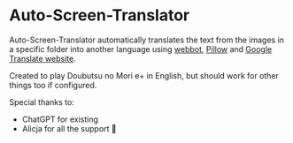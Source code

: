 # Auto-Screen-Translator
Auto-Screen-Translator automatically translates the text from the images in a specific folder into another language using [webbot](https://pypi.org/project/webbot), [Pillow](https://pypi.org/project/pillow) and [Google Translate website](https://translate.google.com).

Created to play Doubutsu no Mori e+ in English, but should work for other things too if configured.

Special thanks to:
* ChatGPT for existing
* Alicja for all the support 💜